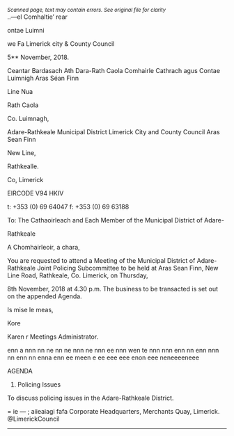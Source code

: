 *<small>Scanned page, text may contain errors. See original file for clarity</small>*  
..—el Comhaltie’ rear

ontae Luimni

we Fa Limerick city
& County Council

5** November, 2018.

Ceantar Bardasach Ath Dara-Rath Caola
Comhairle Cathrach agus Contae Luimnigh
Aras Séan Finn

Line Nua

Rath Caola

Co. Luimnagh,

Adare-Rathkeale Municipal District
Limerick City and County Council
Aras Sean Finn

New Line,

Rathkealle.

Co, Limerick

EIRCODE V94 HKIV

t: +353 (0) 69 64047
f: +353 (0) 69 63188

To: The Cathaoirleach and Each Member of the Municipal District of Adare-

Rathkeale

A Chomhairleoir, a chara,

You are requested to attend a Meeting of the Municipal District of Adare-Rathkeale Joint Policing
Subcommittee to be held at Aras Sean Finn, New Line Road, Rathkeale, Co. Limerick, on Thursday,

8th November, 2018 at 4.30 p.m. The business to be transacted is set out on the appended
Agenda.

Is mise le meas,

Kore

Karen r
Meetings Administrator.

enn a nnn nn ne nn ne nnn ne nnn ee nnn wen te nnn nnn enn nn enn nnn nn enn nn enna enn ee meen e ee eee eee enon eee neneeeeneee

AGENDA

1. Policing Issues

To discuss policing issues in the Adare-Rathkeale District.

= ie
— ; aiieaiagi fafa
Corporate Headquarters, Merchants Quay, Limerick. @LimerickCouncil

---
